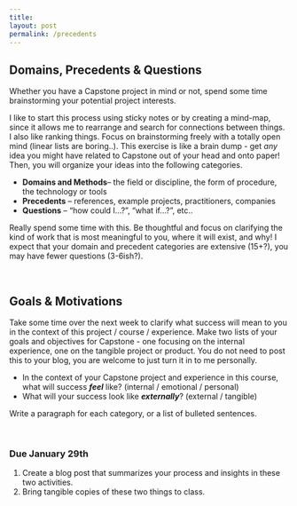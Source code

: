 ```yaml
---
title:
layout: post
permalink: /precedents
---
```


## Domains, Precedents & Questions

Whether you have a Capstone project in mind or not, spend some time brainstorming your potential project interests.

I like to start this process using sticky notes or by creating a mind-map, since it allows me to rearrange and search for connections between things. I also like ranking things. Focus on brainstorming freely with a totally open mind (linear lists are boring..). This exercise is like a brain dump - get *any* idea you might have related to Capstone out of your head and onto paper! Then, you will organize your ideas into the following categories.

+ **Domains and Methods**– the field or discipline, the form of procedure, the technology or tools<br>
+ **Precedents** – references, example projects, practitioners, companies<br>
+ **Questions** – “how could I…?”, “what if…?”, etc..

Really spend some time with this. Be thoughtful and focus on clarifying the kind of work that is most meaningful to you, where it will exist, and why! I expect that your domain and precedent categories are extensive (15+?), you may have fewer questions (3-6ish?).

<br>

## Goals & Motivations

Take some time over the next week to clarify what success will mean to you in the context of this project /
course / experience. Make two lists of your goals and objectives for Capstone - one focusing on the
internal experience, one on the tangible project or product. You do not need to post this to your blog,
you are welcome to just turn it in to me personally.
+ In the context of your Capstone project and experience in this course, what will success ***feel*** like?
(internal / emotional / personal)
+ What will your success look like ***externally***? (external / tangible)

Write a paragraph for each category, or a list of bulleted sentences.

<br>

### <span class="due">Due January 29th</span>

1. Create a blog post that summarizes your process and insights in these two activities.
2. Bring tangible copies of these two things to class.

<br>
